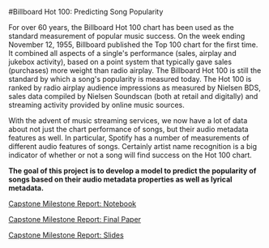 #Billboard Hot 100: Predicting Song Popularity

For over 60 years, the Billboard Hot 100 chart has been used as the standard measurement of popular music success. On the week ending November 12, 1955, Billboard published the Top 100 chart for the first time. It combined all aspects of a single's performance (sales, airplay and jukebox activity), based on a point system that typically gave sales (purchases) more weight than radio airplay. The Billboard Hot 100 is still the standard by which a song's popularity is measured today. The Hot 100 is ranked by radio airplay audience impressions as measured by Nielsen BDS, sales data compiled by Nielsen Soundscan (both at retail and digitally) and streaming activity provided by online music sources.

With the advent of music streaming services, we now have a lot of data about not just the chart performance of songs, but their audio metadata features as well. In particular, Spotify has a number of measurements of different audio features of songs. Certainly artist name recognition is a big indicator of whether or not a song will find success on the Hot 100 chart.

**The goal of this project is to develop a model to predict the popularity of songs based on their audio metadata properties as well as lyrical metadata.**

[Capstone Milestone Report: Notebook](https://github.com/james-parks/Project1/blob/master/Capstone%20Milestone%20Report.ipynb)

[Capstone Milestone Report: Final Paper](https://github.com/james-parks/Project1/blob/master/billboard.pdf)

[Capstone Milestone Report: Slides](https://github.com/james-parks/Project1/blob/master/billboard.ppt)

